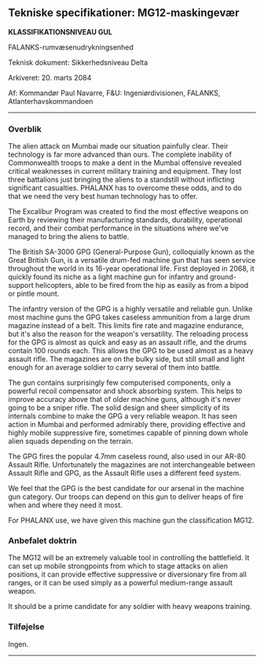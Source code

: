 ## Tekniske specifikationer: MG12-maskingevær

**KLASSIFIKATIONSNIVEAU GUL**

FALANKS-rumvæsenudrykningsenhed

Teknisk dokument: Sikkerhedsniveau Delta

Arkiveret: 20. marts 2084

Af: Kommandør Paul Navarre, F&U: Ingeniørdivisionen, FALANKS,
Atlanterhavskommandoen

------------------------------------------------------------------------

### Overblik

The alien attack on Mumbai made our situation painfully clear. Their
technology is far more advanced than ours. The complete inability of
Commonwealth troops to make a dent in the Mumbai offensive revealed
critical weaknesses in current military training and equipment. They
lost three battalions just bringing the aliens to a standstill without
inflicting significant casualties. PHALANX has to overcome these odds,
and to do that we need the very best human technology has to offer.

The Excalibur Program was created to find the most effective weapons on
Earth by reviewing their manufacturing standards, durability,
operational record, and their combat performance in the situations where
we've managed to bring the aliens to battle.

The British SA-3000 GPG (General-Purpose Gun), colloquially known as the
Great British Gun, is a versatile drum-fed machine gun that has seen
service throughout the world in its 16-year operational life. First
deployed in 2068, it quickly found its niche as a light machine gun for
infantry and ground-support helicopters, able to be fired from the hip
as easily as from a bipod or pintle mount.

The infantry version of the GPG is a highly versatile and reliable gun.
Unlike most machine guns the GPG takes caseless ammunition from a large
drum magazine instead of a belt. This limits fire rate and magazine
endurance, but it's also the reason for the weapon's versatility. The
reloading process for the GPG is almost as quick and easy as an assault
rifle, and the drums contain 100 rounds each. This allows the GPG to be
used almost as a heavy assault rifle. The magazines are on the bulky
side, but still small and light enough for an average soldier to carry
several of them into battle.

The gun contains surprisingly few computerised components, only a
powerful recoil compensator and shock absorbing system. This helps to
improve accuracy above that of older machine guns, although it's never
going to be a sniper rifle. The solid design and sheer simplicity of its
internals combine to make the GPG a very reliable weapon. It has seen
action in Mumbai and performed admirably there, providing effective and
highly mobile suppressive fire, sometimes capable of pinning down whole
alien squads depending on the terrain.

The GPG fires the popular 4.7mm caseless round, also used in our AR-80
Assault Rifle. Unfortunately the magazines are not interchangeable
between Assault Rifle and GPG, as the Assault Rifle uses a different
feed system.

We feel that the GPG is the best candidate for our arsenal in the
machine gun category. Our troops can depend on this gun to deliver heaps
of fire when and where they need it most.

For PHALANX use, we have given this machine gun the classification MG12.

### Anbefalet doktrin

The MG12 will be an extremely valuable tool in controlling the
battlefield. It can set up mobile strongpoints from which to stage
attacks on alien positions, it can provide effective suppressive or
diversionary fire from all ranges, or it can be used simply as a
powerful medium-range assault weapon.

It should be a prime candidate for any soldier with heavy weapons
training.

### Tilføjelse

Ingen.

------------------------------------------------------------------------